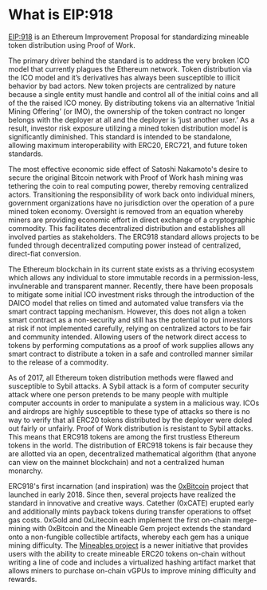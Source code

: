 # What is EIP:918

[EIP:918](https://eips.ethereum.org/EIPS/eip-918) is an Ethereum Improvement Proposal for standardizing mineable token distribution using Proof of Work.

The primary driver behind the standard is to address the very broken ICO model that currently plagues the Ethereum network. Token distribution via the ICO model and it’s derivatives has always been susceptible to illicit behavior by bad actors. New token projects are centralized by nature because a single entity must handle and control all of the initial coins and all of the the raised ICO money. By distributing tokens via an alternative ‘Initial Mining Offering’ (or IMO), the ownership of the token contract no longer belongs with the deployer at all and the deployer is ‘just another user.’ As a result, investor risk exposure utilizing a mined token distribution model is significantly diminished. This standard is intended to be standalone, allowing maximum interoperability with ERC20, ERC721, and future token standards.

The most effective economic side effect of Satoshi Nakamoto's desire to secure the original Bitcoin network with Proof of Work hash mining was tethering the coin to real computing power, thereby removing centralized actors. Transitioning the responsibility of work back onto individual miners, government organizations have no jurisdiction over the operation of a pure mined token economy. Oversight is removed from an equation whereby miners are providing economic effort in direct exchange of a cryptographic commodity. This facilitates decentralized distribution and establishes all involved parties as stakeholders. The ERC918 standard allows projects to be funded through decentralized computing power instead of centralized, direct-fiat conversion.

The Ethereum blockchain in its current state exists as a thriving ecosystem which allows any individual to store immutable records in a permission-less, invulnerable and transparent manner. Recently, there have been proposals to mitigate some initial ICO investment risks through the introduction of the DAICO model that relies on timed and automated value transfers via the smart contract tapping mechanism. However, this does not align a token smart contract as a non-security and still has the potential to put investors at risk if not implemented carefully, relying on centralized actors to be fair and community intended. Allowing users of the network direct access to tokens by performing computations as a proof of work supplies allows any smart contract to distribute a token in a safe and controlled manner similar to the release of a commodity.

As of 2017, all Ethereum token distribution methods were flawed and susceptible to Sybil attacks. A Sybil attack is a form of computer security attack where one person pretends to be many people with multiple computer accounts in order to manipulate a system in a malicious way. ICOs and airdrops are highly susceptible to these type of attacks so there is no way to verify that all ERC20 tokens distributed by the deployer were doled out fairly or unfairly. Proof of Work distribution is resistant to Sybil attacks. This means that ERC918 tokens are among the first trustless Ethereum tokens in the world. The distribution of ERC918 tokens is fair because they are allotted via an open, decentralized mathematical algorithm (that anyone can view on the mainnet blockchain) and not a centralized human monarchy.

ERC918's first incarnation (and inspiration) was the [0xBitcoin](https://0xbitcoin.org) project that launched in early 2018. Since then, several projects have realized the standard in innovative and creative ways. Catether (0xCATE) erupted early and additionally mints payback tokens during transfer operations to offset gas costs. 0xGold and 0xLitecoin each implement the first on-chain merge-mining with 0xBitcoin and the Mineable Gem project extends the standard onto a non-fungible collectible artifacts, whereby each gem has a unique mining difficulty. The [Mineables project](https://mineables.io/) is a newer initiative that provides users with the ability to create mineable ERC20 tokens on-chain without writing a line of code and includes a virtualized hashing artifact market that allows miners to purchase on-chain vGPUs to improve mining difficulty and rewards.
